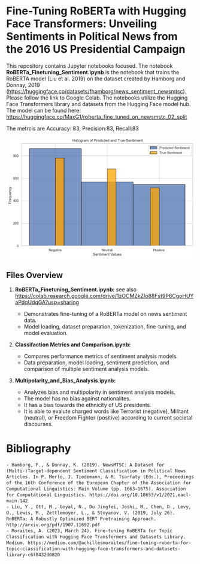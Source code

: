 #  Fine-Tuning RoBERTa with Hugging Face Transformers: Unveiling Sentiments in Political News from the 2016 US Presidential Campaign



This repository contains Jupyter notebooks focused. The notebook **RoBERTa_Finetuning_Sentiment.ipynb** is the notebook that 
trains the RoBERTA model (Liu et al. 2019) on the dataset created by Hamborg and Donnay, 2019 (https://huggingface.co/datasets/fhamborg/news_sentiment_newsmtsc).
Please follow the link to Google Colab. The notebooks utilize the Hugging Face Transformers library and datasets from the Hugging Face model hub.
The model can be found here: https://huggingface.co/MaxG1/roberta_fine_tuned_on_newsmstc_02_split



The metrcis are Accuracy: 83, Precision:83, Recall:83 



![Alt text](Graphics/output.png)






## Files Overview

1. **RoBERTa_Finetuning_Sentiment.ipynb:**
see also https://colab.research.google.com/drive/1zOCMZkZlo88Fst9P6CgoHUYaPdqUdqGA?usp=sharing
   - Demonstrates fine-tuning of a RoBERTa model on news sentiment data.
   - Model loading, dataset preparation, tokenization, fine-tuning, and model evaluation.

2. **Classifaction Metrics and Comparison.ipynb:**
   - Compares performance metrics of sentiment analysis models.
   - Data preparation, model loading, sentiment prediction, and comparison of multiple sentiment analysis models.

3. **Multipolarity_and_Bias_Analysis.ipynb:**
   - Analyzes bias and multipolarity in sentiment analysis models.
   - The model has no bias against nationalites.
   - It has a bias towards the ethnicity of US presidents.
   - It is able to evalute charged words like Terrorist (negative), Militant (neutral), or Freedom Fighter (positive) according to current societal discourses.


# Bibliography
    - Hamborg, F., & Donnay, K. (2019). NewsMTSC: A Dataset for (Multi-)Target-dependent Sentiment Classification in Political News Articles. In P. Merlo, J. Tiedemann, & R. Tsarfaty (Eds.), Proceedings of the 16th Conference of the European Chapter of the Association for Computational Linguistics: Main Volume (pp. 1663–1675). Association for Computational Linguistics. https://doi.org/10.18653/v1/2021.eacl-main.142
    - Liu, Y., Ott, M., Goyal, N., Du Jingfei, Joshi, M., Chen, D., Levy, O., Lewis, M., Zettlemoyer, L., & Stoyanov, V. (2019, July 26). RoBERTa: A Robustly Optimized BERT Pretraining Approach. http://arxiv.org/pdf/1907.11692.pdf 
    - Moraites, A. (2023, March 24). Fine-tuning RoBERTa for Topic Classification with Hugging Face Transformers and Datasets Library. Medium. https://medium.com/@achillesmoraites/fine-tuning-roberta-for-topic-classification-with-hugging-face-transformers-and-datasets-library-c6f8432d0820
